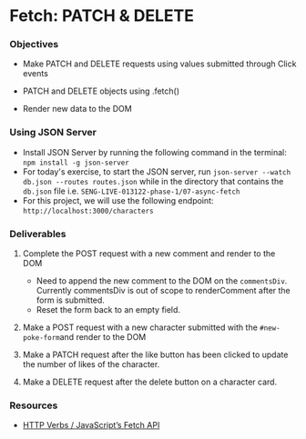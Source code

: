 # Fetch: PATCH & DELETE

### Objectives

- Make PATCH and DELETE requests using values submitted through Click events

- PATCH and DELETE objects using .fetch()

- Render new data to the DOM

### Using JSON Server

- Install JSON Server by running the following command in the terminal: `npm install -g json-server`
- For today's exercise, to start the JSON server, run `json-server --watch db.json --routes routes.json` while in the directory that contains the `db.json` file i.e. `SENG-LIVE-013122-phase-1/07-async-fetch`
- For this project, we will use the following endpoint: `http://localhost:3000/characters`

### Deliverables

1. Complete the POST request with a new comment and render to the DOM

   - Need to append the new comment to the DOM on the `commentsDiv`. Currently commentsDiv is out of scope to renderComment after the form is submitted.
   - Reset the form back to an empty field.

2. Make a POST request with a new character submitted with the `#new-poke-form`and render to the DOM

3. Make a PATCH request after the like button has been clicked to update the number of likes of the character.

4. Make a DELETE request after the delete button on a character card. 

### Resources

- [HTTP Verbs / JavaScript’s Fetch API](https://medium.com/@9cv9official/what-are-get-post-put-patch-delete-a-walkthrough-with-javascripts-fetch-api-17be31755d28)
